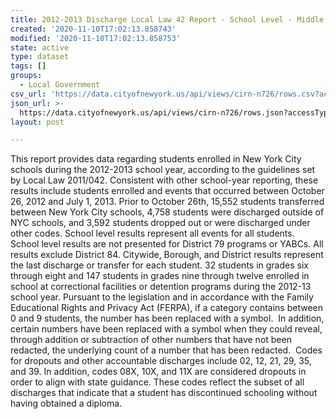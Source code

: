 ```yaml
---
title: 2012-2013 Discharge Local Law 42 Report - School Level - Middle School
created: '2020-11-10T17:02:13.858743'
modified: '2020-11-10T17:02:13.858753'
state: active
type: dataset
tags: []
groups:
  - Local Government
csv_url: 'https://data.cityofnewyork.us/api/views/cirn-n726/rows.csv?accessType=DOWNLOAD'
json_url: >-
  https://data.cityofnewyork.us/api/views/cirn-n726/rows.json?accessType=DOWNLOAD
layout: post

---
```

This report provides data regarding students enrolled in New York City schools during the 2012-2013 school year, according to the guidelines set by Local Law 2011/042.
Consistent with other school-year reporting, these results include students enrolled and events that occurred between October 26, 2012 and July 1, 2013.  Prior to October 26th, 15,552 students transferred between New York City schools, 4,758 students were discharged outside of NYC schools, and 3,592 students dropped out or were discharged under other codes.
School level results represent all events for all students.  School level results are not presented for District 79 programs or YABCs.
All results exclude District 84.
Citywide, Borough, and District results represent the last discharge or transfer for each student.
32 students in grades six through eight and 147 students in grades nine through twelve enrolled in school at correctional facilities or detention programs during the 2012-13 school year. 
Pursuant to the legislation and in accordance with the Family Educational Rights and Privacy Act (FERPA), if a category contains between 0 and 9 students, the number has been replaced with a symbol.  In addition, certain numbers have been replaced with a symbol when they could reveal, through addition or subtraction of other numbers that have not been redacted, the underlying count of a number that has been redacted.  
Codes for dropouts and other accountable discharges include 02, 12, 21, 29, 35, and 39. In addition, codes 08X, 10X, and 11X are considered dropouts in order to align with state guidance. These codes reflect the subset of all discharges that indicate that a student has discontinued schooling without having obtained a diploma.
